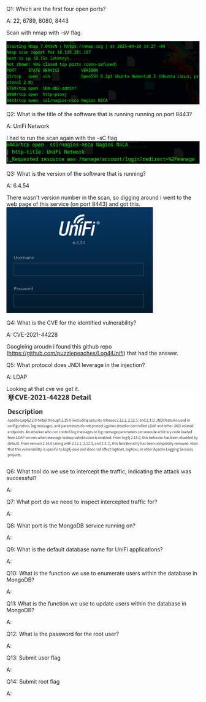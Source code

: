 
Q1: Which are the first four open ports?

A: 22, 6789, 8080, 8443

Scan with nmap with -sV flag.

![](../../Img/Pasted%20image%2020250424150410.png)

Q2: What is the title of the software that is running running on port 8443?

A: UniFi Network

I had to run the scan again with the -sC flag
![](../../Img/Pasted%20image%2020250424151327.png)

Q3: What is the version of the software that is running?

A: 6.4.54

There wasn't version number in the scan, so digging around i went to the web page of this service (on port 8443) and got this.
![](../../Img/Pasted%20image%2020250424151922.png)

Q4: What is the CVE for the identified vulnerability?

A: CVE-2021-44228

Googleing aroudn i found this github repo (https://github.com/puzzlepeaches/Log4jUnifi) that had the answer.

Q5: What protocol does JNDI leverage in the injection?

A: LDAP

Looking at that cve we get it.
![](../../Img/Pasted%20image%2020250424153434.png)

Q6: What tool do we use to intercept the traffic, indicating the attack was successful?

A: 

Q7: What port do we need to inspect intercepted traffic for?

A: 

Q8: What port is the MongoDB service running on?

A: 

Q9: What is the default database name for UniFi applications?

A: 

Q10: What is the function we use to enumerate users within the database in MongoDB?

A: 

Q11: What is the function we use to update users within the database in MongoDB?

A: 

Q12: What is the password for the root user?

A: 

Q13: Submit user flag

A: 

Q14: Submit root flag

A: 
